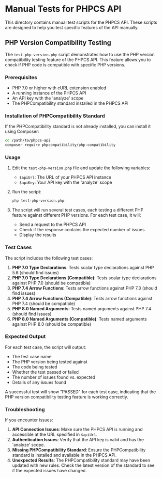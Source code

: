 # Manual Tests for PHPCS API

This directory contains manual test scripts for the PHPCS API. These scripts are designed to help you test specific features of the API manually.

## PHP Version Compatibility Testing

The `test-php-version.php` script demonstrates how to use the PHP version compatibility testing feature of the PHPCS API. This feature allows you to check if PHP code is compatible with specific PHP versions.

### Prerequisites

- PHP 7.0 or higher with cURL extension enabled
- A running instance of the PHPCS API
- An API key with the 'analyze' scope
- The PHPCompatibility standard installed in the PHPCS API

### Installation of PHPCompatibility Standard

If the PHPCompatibility standard is not already installed, you can install it using Composer:

```bash
cd /path/to/phpcs-api
composer require phpcompatibility/php-compatibility
```

### Usage

1. Edit the `test-php-version.php` file and update the following variables:
   - `$apiUrl`: The URL of your PHPCS API instance
   - `$apiKey`: Your API key with the 'analyze' scope

2. Run the script:
   ```bash
   php test-php-version.php
   ```

3. The script will run several test cases, each testing a different PHP feature against different PHP versions. For each test case, it will:
   - Send a request to the PHPCS API
   - Check if the response contains the expected number of issues
   - Display the results

### Test Cases

The script includes the following test cases:

1. **PHP 7.0 Type Declarations**: Tests scalar type declarations against PHP 5.6 (should find issues)
2. **PHP 7.0 Type Declarations (Compatible)**: Tests scalar type declarations against PHP 7.0 (should be compatible)
3. **PHP 7.4 Arrow Functions**: Tests arrow functions against PHP 7.3 (should find issues)
4. **PHP 7.4 Arrow Functions (Compatible)**: Tests arrow functions against PHP 7.4 (should be compatible)
5. **PHP 8.0 Named Arguments**: Tests named arguments against PHP 7.4 (should find issues)
6. **PHP 8.0 Named Arguments (Compatible)**: Tests named arguments against PHP 8.0 (should be compatible)

### Expected Output

For each test case, the script will output:
- The test case name
- The PHP version being tested against
- The code being tested
- Whether the test passed or failed
- The number of issues found vs. expected
- Details of any issues found

A successful test will show "PASSED" for each test case, indicating that the PHP version compatibility testing feature is working correctly.

### Troubleshooting

If you encounter issues:

1. **API Connection Issues**: Make sure the PHPCS API is running and accessible at the URL specified in `$apiUrl`.
2. **Authentication Issues**: Verify that the API key is valid and has the 'analyze' scope.
3. **Missing PHPCompatibility Standard**: Ensure the PHPCompatibility standard is installed and available in the PHPCS API.
4. **Unexpected Results**: The PHPCompatibility standard may have been updated with new rules. Check the latest version of the standard to see if the expected issues have changed.
